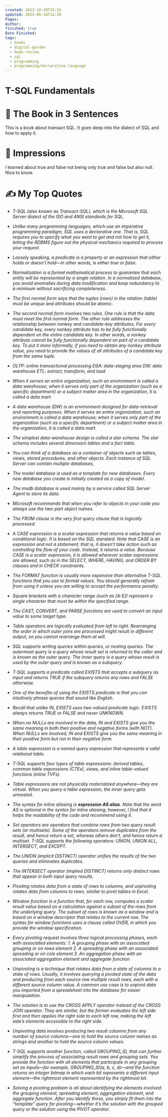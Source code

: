 ```yaml
---
created: 2023-10-29T15:52
updated: 2025-05-16T14:18
Pages: 
Author: 
finished: true
Date Finished: 
tags:
  - books
  - digital-garden
  - book-review
  - sql
  - programming
  - programming/declarative-language
---
```

# T-SQL Fundamentals


# 🚀 The Book in 3 Sentences
This is a book about transact SQL.  It goes deep into the dialect of SQL and how to apply it. 

# 🎨 Impressions
I learned about true and false not being only true and false but also null. Nice to know. 


# ✍️ My Top  Quotes

- *T-SQL (also known as Transact-SQL), which is the Microsoft SQL Server dialect of the ISO and ANSI standards for SQL.* 
 
- *Unlike many programming languages, which use an imperative programming paradigm, SQL uses a declarative one. That is, SQL requires you to specify what you want to get and not how to get it, letting the RDBMS figure out the physical mechanics required to process your request.* 
 
- *Loosely speaking, a predicate is a property or an expression that either holds or doesn’t hold—in other words, is either true or false.* 
 
- *Normalization is a formal mathematical process to guarantee that each entity will be represented by a single relation. In a normalized database, you avoid anomalies during data modification and keep redundancy to a minimum without sacrificing completeness.* 
 
- *The first normal form says that the tuples (rows) in the relation (table) must be unique and attributes should be atomic.* 
 
- *The second normal form involves two rules. One rule is that the data must meet the first normal form. The other rule addresses the relationship between nonkey and candidate-key attributes. For every candidate key, every nonkey attribute has to be fully functionally dependent on the entire candidate key. In other words, a nonkey attribute cannot be fully functionally dependent on part of a candidate key. To put it more informally, if you need to obtain any nonkey attribute value, you need to provide the values of all attributes of a candidate key from the same tuple.* 
 
- *OLTP: online transactional processing  DSA: data-staging area  DW: data warehouse  ETL: extract, transform, and load* 
 
- *When it serves an entire organization, such an environment is called a data warehouse; when it serves only part of the organization (such as a specific department) or a subject matter area in the organization, it is called a data mart.* 
 
- *A data warehouse (DW) is an environment designed for data-retrieval and reporting purposes. When it serves an entire organization, such an environment is called a data warehouse; when it serves only part of the organization (such as a specific department) or a subject matter area in the organization, it is called a data mart.* 
 
- *The simplest data-warehouse design is called a star schema. The star schema includes several dimension tables and a fact table.* 
 
- *You can think of a database as a container of objects such as tables, views, stored procedures, and other objects. Each instance of SQL Server can contain multiple databases,* 
 
- *The model database is used as a template for new databases. Every new database you create is initially created as a copy of model.* 
 
- *The msdb database is used mainly by a service called SQL Server Agent to store its data.* 
 
- *Microsoft recommends that when you refer to objects in your code you always use the two-part object names.* 
 
- *The FROM clause is the very first query clause that is logically processed.* 
 
- *A CASE expression is a scalar expression that returns a value based on conditional logic. It is based on the SQL standard. Note that CASE is an expression and not a statement; that is, it doesn’t take action such as controlling the flow of your code. Instead, it returns a value. Because CASE is a scalar expression, it is allowed wherever scalar expressions are allowed, such as in the SELECT, WHERE, HAVING, and ORDER BY clauses and in CHECK constraints.* 
 
- *The FORMAT function is usually more expensive than alternative T-SQL functions that you use to format values. You should generally refrain from using it unless you are willing to accept the performance penalty.* 
 
- *Square brackets with a character range (such as \[A-E\]) represent a single character that must be within the specified range.* 
 
- *The CAST, CONVERT, and PARSE functions are used to convert an input value to some target type.* 
 
- *Table operators are logically evaluated from left to right. Rearranging the order in which outer joins are processed might result in different output, so you cannot rearrange them at will.* 
 
- *SQL supports writing queries within queries, or nesting queries. The outermost query is a query whose result set is returned to the caller and is known as the outer query. The inner query is a query whose result is used by the outer query and is known as a subquery.* 
 
- *T-SQL supports a predicate called EXISTS that accepts a subquery as input and returns TRUE if the subquery returns any rows and FALSE otherwise.* 
 
- *One of the benefits of using the EXISTS predicate is that you can intuitively phrase queries that sound like English.* 
 
- *Recall that unlike IN, EXISTS uses two-valued predicate logic. EXISTS always returns TRUE or FALSE and never UNKNOWN.* 
 
- *When no NULLs are involved in the data, IN and EXISTS give you the same meaning in both their positive and negative forms (with NOT). When NULLs are involved, IN and EXISTS give you the same meaning in their positive form but not in their negative form.* 
 
- *A table expression is a named query expression that represents a valid relational table.* 
 
- *T-SQL supports four types of table expressions: derived tables, common table expressions (CTEs), views, and inline table-valued functions (inline TVFs).* 
 
- *Table expressions are not physically materialized anywhere—they are virtual. When you query a table expression, the inner query gets unnested.* 
 
- *The syntax for inline aliasing is **expression AS alias**. Note that the word AS is optional in the syntax for inline aliasing; however, I find that it helps the readability of the code and recommend using it.* 
 
- *Set operators are operators that combine rows from two query result sets (or multisets). Some of the operators remove duplicates from the result, and hence return a set, whereas others don’t, and hence return a multiset. T-SQL supports the following operators: UNION, UNION ALL, INTERSECT, and EXCEPT.* 
 
- *The UNION (implicit DISTINCT) operator unifies the results of the two queries and eliminates duplicates.* 
 
- *The INTERSECT operator (implied DISTINCT) returns only distinct rows that appear in both input query results.* 
 
- *Pivoting rotates data from a state of rows to columns, and unpivoting rotates data from columns to rows, similar to pivot tables in Excel.* 
 
- *Window function is a function that, for each row, computes a scalar result value based on a calculation against a subset of the rows from the underlying query. The subset of rows is known as a window and is based on a window descriptor that relates to the current row. The syntax for window functions uses a clause called OVER, in which you provide the window specification.* 
 
- *Every pivoting request involves three logical processing phases, each with associated elements: 1. A grouping phase with an associated grouping or on rows element 2. A spreading phase with an associated spreading or on cols element 3. An aggregation phase with an associated aggregation element and aggregate function* 
 
- *Unpivoting is a technique that rotates data from a state of columns to a state of rows. Usually, it involves querying a pivoted state of the data and producing from each source row multiple result rows, each with a different source column value. A common use case is to unpivot data you imported from a spreadsheet into the database for easier manipulation.* 
 
- *The solution is to use the CROSS APPLY operator instead of the CROSS JOIN operator. They are similar, but the former evaluates the left side first and then applies the right side to each left row, making the left side’s elements accessible to the right side.* 
 
- *Unpivoting data involves producing two result columns from any number of source columns—one to hold the source column names as strings and another to hold the source column values.* 
 
- *T-SQL supports another function, called GROUPING_ID, that can further simplify the process of associating result rows and grouping sets. You provide the function with all elements that participate in any grouping set as inputs—for example, GROUPING_ID(a, b, c, d)—and the function returns an integer bitmap in which each bit represents a different input element—the rightmost element represented by the rightmost bit.* 
 
- *Solving a pivoting problem is all about identifying the elements involved: the grouping element, spreading element, aggregation element, and aggregate function. After you identify those, you simply fit them into the “template” query for pivoting—whether it’s the solution with the grouped query or the solution using the PIVOT operator.* 
 
